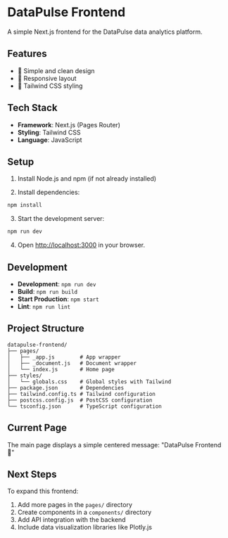 # DataPulse Frontend

A simple Next.js frontend for the DataPulse data analytics platform.

## Features

- 🚀 Simple and clean design
- 📱 Responsive layout
- 🎨 Tailwind CSS styling

## Tech Stack

- **Framework**: Next.js (Pages Router)
- **Styling**: Tailwind CSS
- **Language**: JavaScript

## Setup

1. Install Node.js and npm (if not already installed)

2. Install dependencies:
```bash
npm install
```

3. Start the development server:
```bash
npm run dev
```

4. Open [http://localhost:3000](http://localhost:3000) in your browser.

## Development

- **Development**: `npm run dev`
- **Build**: `npm run build`
- **Start Production**: `npm start`
- **Lint**: `npm run lint`

## Project Structure

```
datapulse-frontend/
├── pages/
│   ├── _app.js        # App wrapper
│   ├── _document.js   # Document wrapper
│   └── index.js       # Home page
├── styles/
│   └── globals.css    # Global styles with Tailwind
├── package.json       # Dependencies
├── tailwind.config.ts # Tailwind configuration
├── postcss.config.js  # PostCSS configuration
└── tsconfig.json      # TypeScript configuration
```

## Current Page

The main page displays a simple centered message:
"DataPulse Frontend 🚀"

## Next Steps

To expand this frontend:
1. Add more pages in the `pages/` directory
2. Create components in a `components/` directory
3. Add API integration with the backend
4. Include data visualization libraries like Plotly.js
